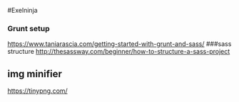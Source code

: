 #Exelninja

### Grunt setup
https://www.taniarascia.com/getting-started-with-grunt-and-sass/
###sass structure
http://thesassway.com/beginner/how-to-structure-a-sass-project
## img minifier
https://tinypng.com/